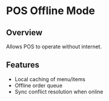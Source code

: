# POS Offline Mode

## Overview
Allows POS to operate without internet.

## Features
- Local caching of menu/items
- Offline order queue
- Sync conflict resolution when online
